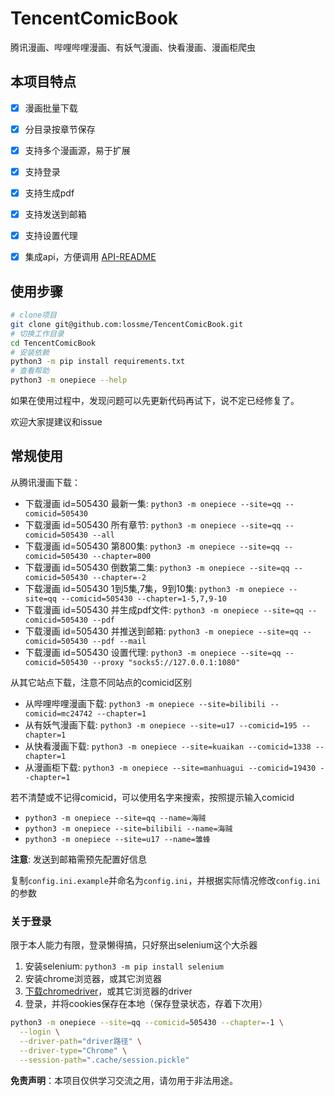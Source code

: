 # TencentComicBook

腾讯漫画、哔哩哔哩漫画、有妖气漫画、快看漫画、漫画柜爬虫

## 本项目特点

- [x] 漫画批量下载
- [x] 分目录按章节保存
- [x] 支持多个漫画源，易于扩展
- [x] 支持登录
- [x] 支持生成pdf
- [x] 支持发送到邮箱
- [x] 支持设置代理
- [x] 集成api，方便调用 [API-README](API-README.md)


## 使用步骤
```sh
# clone项目
git clone git@github.com:lossme/TencentComicBook.git
# 切换工作目录
cd TencentComicBook
# 安装依赖
python3 -m pip install requirements.txt
# 查看帮助
python3 -m onepiece --help
```

如果在使用过程中，发现问题可以先更新代码再试下，说不定已经修复了。

欢迎大家提建议和issue

## 常规使用

从腾讯漫画下载：
- 下载漫画 id=505430 最新一集: `python3 -m onepiece --site=qq --comicid=505430`
- 下载漫画 id=505430 所有章节: `python3 -m onepiece --site=qq --comicid=505430 --all`
- 下载漫画 id=505430 第800集: `python3 -m onepiece --site=qq --comicid=505430 --chapter=800`
- 下载漫画 id=505430 倒数第二集: `python3 -m onepiece --site=qq --comicid=505430 --chapter=-2`
- 下载漫画 id=505430 1到5集,7集，9到10集: `python3 -m onepiece --site=qq --comicid=505430 --chapter=1-5,7,9-10`
- 下载漫画 id=505430 并生成pdf文件: `python3 -m onepiece --site=qq --comicid=505430 --pdf`
- 下载漫画 id=505430 并推送到邮箱: `python3 -m onepiece --site=qq --comicid=505430 --pdf --mail`
- 下载漫画 id=505430 设置代理: `python3 -m onepiece --site=qq --comicid=505430 --proxy "socks5://127.0.0.1:1080"`

从其它站点下载，注意不同站点的comicid区别
- 从哔哩哔哩漫画下载: `python3 -m onepiece --site=bilibili --comicid=mc24742 --chapter=1`
- 从有妖气漫画下载: `python3 -m onepiece --site=u17 --comicid=195 --chapter=1`
- 从快看漫画下载: `python3 -m onepiece --site=kuaikan --comicid=1338 --chapter=1`
- 从漫画柜下载: `python3 -m onepiece --site=manhuagui --comicid=19430 --chapter=1`

若不清楚或不记得comicid，可以使用名字来搜索，按照提示输入comicid
- `python3 -m onepiece --site=qq --name=海贼`
- `python3 -m onepiece --site=bilibili --name=海贼`
- `python3 -m onepiece --site=u17 --name=雏蜂`

**注意**: 发送到邮箱需预先配置好信息

复制`config.ini.example`并命名为`config.ini`，并根据实际情况修改`config.ini`的参数

### 关于登录

限于本人能力有限，登录懒得搞，只好祭出selenium这个大杀器

1. 安装selenium: `python3 -m pip install selenium`
2. 安装chrome浏览器，或其它浏览器
3. [下载chromedriver](https://chromedriver.chromium.org/downloads)，或其它浏览器的driver
4. 登录，并将cookies保存在本地（保存登录状态，存着下次用）
```sh
python3 -m onepiece --site=qq --comicid=505430 --chapter=-1 \
  --login \
  --driver-path="driver路径" \
  --driver-type="Chrome" \
  --session-path=".cache/session.pickle"
```


**免责声明**：本项目仅供学习交流之用，请勿用于非法用途。
